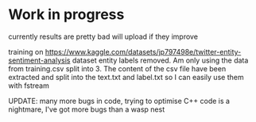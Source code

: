 # Work in progress

currently results are pretty bad will upload if they improve

training on https://www.kaggle.com/datasets/jp797498e/twitter-entity-sentiment-analysis dataset
entity labels removed. Am only using the data from training.csv split into 3.
The content of the csv file have been extracted and split into the text.txt and label.txt so I can easily use them with fstream



UPDATE: many more bugs in code, trying to optimise C++ code is a nightmare, I've got more bugs than a wasp nest
